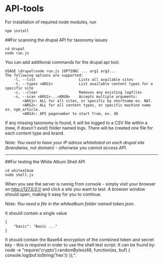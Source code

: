 # API-tools

For installation of required node modules, run

	npm install

##For scanning the drupal API for taxonomy issues

	cd drupal
	node run.js

You can add additional commands for the drupal api tool:

	USAGE \drupal\node run.js [OPTION] ... arg1 arg2...
	The following options are supported:                       
		-l, --list                    Lists all available sites
		-t, --types <ARG1>            List available content types for a specific site   
		-c, --clear                   Removes any existing logfiles
		-s, --scan <ARG1>...<ARGN>    Accepts multiple arguments:
			<ARG1>: ALL for all sites, or specific by shortname ex. NAT.
			<ARG2>: ALL for all content types, or specific machine name ex. ngm_article.
			<ARG3>: API pagenumber to start from, ex. 30

If any missing taxonomy is found, it will be logged to a CSV file within a (new, if doesn't exist) folder named logs. There will be created one file for each content type and brand.

*Note: You need to have your IP adress whitelisted on each drupal site (brandwise, not domain) - otherwise you cannot access API.*

---

##For testing the White Album Shell API

	cd whitealbum
	node shell.js
	
When you see the server is runnig from console - simply visit your browser on http://127.0.0.1/ and click a site you want to test.
A browser window should open, making it easy for you to continue.

*Note: You need a file in the whitealbum folder named token.json.*

It should contain a single value

	{
		"basic": "Basic ..." 
	}

It should contain the Base64 encryption of the combined token and secret key - this is required in order to use the shell test script.
It can be found by: node -e "require('crypto').randomBytes(48, function(ex, buf) { console.log(buf.toString('hex')) });".
